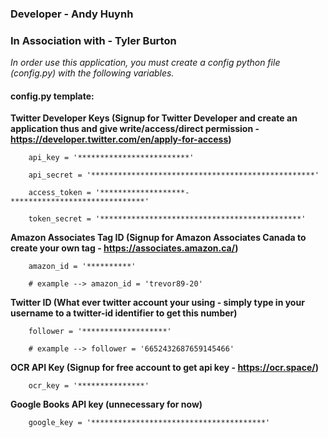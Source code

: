 ### Developer - Andy Huynh ###
### In Association with - Tyler Burton ###


_In order use this application, you must create a config python file (config.py) with the following variables._
#### config.py template: ####

**Twitter Developer Keys (Signup for Twitter Developer and create an application thus and give write/access/direct permission - https://developer.twitter.com/en/apply-for-access)**
        
        api_key = '*************************'

        api_secret = '**************************************************'

        access_token = '*******************-******************************'

        token_secret = '*********************************************'

**Amazon Associates Tag ID (Signup for Amazon Associates Canada to create your own tag - https://associates.amazon.ca/)**

        amazon_id = '**********'

        # example --> amazon_id = 'trevor89-20'

**Twitter ID (What ever twitter account your using - simply type in your username to a twitter-id identifier to get this number)**

        follower = '*******************'

        # example --> follower = '6652432687659145466'

**OCR API Key (Signup for free account to get api key - https://ocr.space/)**

        ocr_key = '***************'

**Google Books API key (unnecessary for now)**

        google_key = '***************************************'



